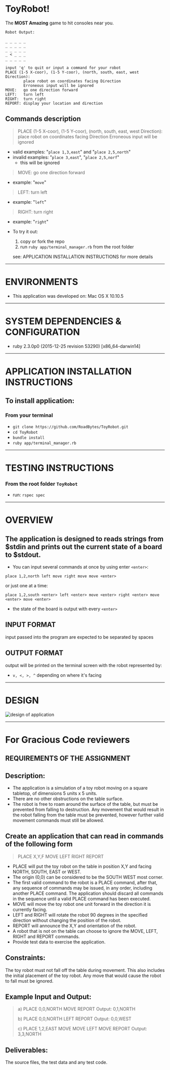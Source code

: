 # ToyRobot!

The **MOST Amazing** game to hit consoles near you.


```
Robot Output:

_ _ _ _ _
_ _ _ _ _
_ _ _ _ _
_ < _ _ _
_ _ _ _ _

input 'q' to quit or input a command for your robot
PLACE (1-5 X-coor), (1-5 Y-coor), (north, south, east, west Direction):
        place robot on coordinates facing Direction
        Erroneous input will be ignored
MOVE:   go one direction forward
LEFT:   turn left
RIGHT:  turn right
REPORT: display your location and direction
```

## Commands description

> PLACE (1-5 X-coor), (1-5 Y-coor), (north, south, east, west Direction):
>         place robot on coordinates facing Direction
          Erroneous input will be ignored

* valid examples: "`place 1,3,east`" and  "`place 2,5,north`"
* invalid examples: "`place 3,east`", "`place 2,5,norf`"
  * this will be ignored

> MOVE:   go one direction forward

* example: "`move`"

> LEFT:   turn left

* example: "`left`"

> RIGHT:  turn right

* example: "`right`"

* To try it out:
  1. copy or fork the repo
  2. run `ruby app/terminal_manager.rb` from the root folder

  see: APPLICATION INSTALLATION INSTRUCTIONS for more details

---

# ENVIRONMENTS

* This application was developed on: Mac OS X 10.10.5

---

# SYSTEM DEPENDENCIES & CONFIGURATION

* ruby 2.3.0p0 (2015-12-25 revision 53290) [x86_64-darwin14]

---

# APPLICATION INSTALLATION INSTRUCTIONS

## To install application:

### From your terminal

* `git clone https://github.com/RoadBytes/ToyRobot.git`
* `cd ToyRobot`
* `bundle install`
* `ruby app/terminal_manager.rb`

---

# TESTING INSTRUCTIONS

### From the root folder `ToyRobot`

* run: `rspec spec`

---

# OVERVIEW

## The application is designed to reads strings from $stdin and prints out the current state of a board to $stdout.

* You can input several commands at once by using enter `<enter>`:

`place 1,2,north left move right move move <enter>`

or just one at a time:

`place 1,2,south <enter> left <enter> move <enter> right <enter> move <enter> move <enter>`

* the state of the board is output with every `<enter>`

## INPUT FORMAT

input passed into the program are expected to be separated by spaces

## OUTPUT FORMAT

output will be printed on the terminal screen with the robot represented by:

* `v, <, >, ^` depending on where it's facing

---

# DESIGN

![design of application](/app/images/design.jpg)

---

# For Gracious Code reviewers

## REQUIREMENTS OF THE ASSIGNMENT

## Description:

* The application is a simulation of a toy robot moving on a square tabletop, of dimensions 5 units x 5 units.
* There are no other obstructions on the table surface.
* The robot is free to roam around the surface of the table, but must be prevented from falling to destruction. Any movement that would result in the robot falling from the table must be prevented, however further valid movement commands must still be allowed.

## Create an application that can read in commands of the following form

> PLACE X,Y,F MOVE LEFT RIGHT REPORT

* PLACE will put the toy robot on the table in position X,Y and facing NORTH, SOUTH, EAST or WEST. 
* The origin (0,0) can be considered to be the SOUTH WEST most corner.
* The first valid command to the robot is a PLACE command, after that, any sequence of commands may be issued, in any order, including another PLACE command. The application should discard all commands in the sequence until a valid PLACE command has been executed.
* MOVE will move the toy robot one unit forward in the direction it is currently facing.
* LEFT and RIGHT will rotate the robot 90 degrees in the specified direction without changing the position of the robot.
* REPORT will announce the X,Y and orientation of the robot.
* A robot that is not on the table can choose to ignore the MOVE, LEFT, RIGHT and REPORT commands.
* Provide test data to exercise the application.

## Constraints:

The toy robot must not fall off the table during movement. This also includes the initial placement of the toy robot. Any move that would cause the robot to fall must be ignored.

## Example Input and Output:

> a) PLACE 0,0,NORTH MOVE REPORT Output: 0,1,NORTH
>
> b) PLACE 0,0,NORTH LEFT REPORT Output: 0,0,WEST
>
> c) PLACE 1,2,EAST MOVE MOVE LEFT MOVE REPORT Output: 3,3,NORTH

## Deliverables:

The source files, the test data and any test code.
